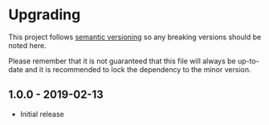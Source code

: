 # Upgrading

This project follows [semantic versioning](https://semver.org/) so any breaking versions should be noted here.

Please remember that it is not guaranteed that this file will always be up-to-date and it is recommended to lock the dependency to the minor version.

## 1.0.0 - 2019-02-13

- Initial release
